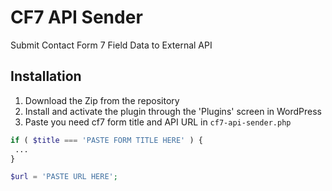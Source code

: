 # CF7 API Sender
Submit Contact Form 7 Field Data to External API

## Installation

1. Download the Zip from the repository
2. Install and activate the plugin through the 'Plugins' screen in WordPress
3. Paste you need cf7 form title and API URL in `cf7-api-sender.php`
```php
if ( $title === 'PASTE FORM TITLE HERE' ) {
 ...
}
```
```php
$url = 'PASTE URL HERE';
```